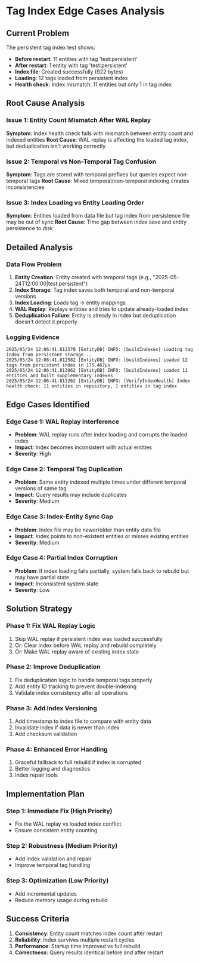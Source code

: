 # Tag Index Edge Cases Analysis

## Current Problem

The persistent tag index test shows:
- **Before restart**: 11 entities with tag 'test:persistent'
- **After restart**: 1 entity with tag 'test:persistent'
- **Index file**: Created successfully (922 bytes)
- **Loading**: 12 tags loaded from persistent index
- **Health check**: Index mismatch: 11 entities but only 1 in tag index

## Root Cause Analysis

### Issue 1: Entity Count Mismatch After WAL Replay
**Symptom**: Index health check fails with mismatch between entity count and indexed entities
**Root Cause**: WAL replay is affecting the loaded tag index, but deduplication isn't working correctly

### Issue 2: Temporal vs Non-Temporal Tag Confusion
**Symptom**: Tags are stored with temporal prefixes but queries expect non-temporal tags
**Root Cause**: Mixed temporal/non-temporal indexing creates inconsistencies

### Issue 3: Index Loading vs Entity Loading Order
**Symptom**: Entities loaded from data file but tag index from persistence file may be out of sync
**Root Cause**: Time gap between index save and entity persistence to disk

## Detailed Analysis

### Data Flow Problem
1. **Entity Creation**: Entity created with temporal tags (e.g., "2025-05-24T12:00:00|test:persistent")
2. **Index Storage**: Tag index saves both temporal and non-temporal versions
3. **Index Loading**: Loads tag -> entity mappings
4. **WAL Replay**: Replays entities and tries to update already-loaded index
5. **Deduplication Failure**: Entity is already in index but deduplication doesn't detect it properly

### Logging Evidence
```
2025/05/24 12:06:41.812570 [EntityDB] INFO: [buildIndexes] Loading tag index from persistent storage...
2025/05/24 12:06:41.812582 [EntityDB] INFO: [buildIndexes] Loaded 12 tags from persistent index in 175.467µs
2025/05/24 12:06:41.813062 [EntityDB] INFO: [buildIndexes] Loaded 11 entities and built supplementary indexes
2025/05/24 12:06:41.813262 [EntityDB] INFO: [VerifyIndexHealth] Index health check: 11 entities in repository, 1 entities in tag index
```

## Edge Cases Identified

### Edge Case 1: WAL Replay Interference
- **Problem**: WAL replay runs after index loading and corrupts the loaded index
- **Impact**: Index becomes inconsistent with actual entities
- **Severity**: High

### Edge Case 2: Temporal Tag Duplication
- **Problem**: Same entity indexed multiple times under different temporal versions of same tag
- **Impact**: Query results may include duplicates
- **Severity**: Medium

### Edge Case 3: Index-Entity Sync Gap
- **Problem**: Index file may be newer/older than entity data file
- **Impact**: Index points to non-existent entities or misses existing entities
- **Severity**: Medium

### Edge Case 4: Partial Index Corruption
- **Problem**: If index loading fails partially, system falls back to rebuild but may have partial state
- **Impact**: Inconsistent system state
- **Severity**: Low

## Solution Strategy

### Phase 1: Fix WAL Replay Logic
1. Skip WAL replay if persistent index was loaded successfully
2. Or: Clear index before WAL replay and rebuild completely
3. Or: Make WAL replay aware of existing index state

### Phase 2: Improve Deduplication
1. Fix deduplication logic to handle temporal tags properly
2. Add entity ID tracking to prevent double-indexing
3. Validate index consistency after all operations

### Phase 3: Add Index Versioning
1. Add timestamp to index file to compare with entity data
2. Invalidate index if data is newer than index
3. Add checksum validation

### Phase 4: Enhanced Error Handling
1. Graceful fallback to full rebuild if index is corrupted
2. Better logging and diagnostics
3. Index repair tools

## Implementation Plan

### Step 1: Immediate Fix (High Priority)
- Fix the WAL replay vs loaded index conflict
- Ensure consistent entity counting

### Step 2: Robustness (Medium Priority)  
- Add index validation and repair
- Improve temporal tag handling

### Step 3: Optimization (Low Priority)
- Add incremental updates
- Reduce memory usage during rebuild

## Success Criteria

1. **Consistency**: Entity count matches index count after restart
2. **Reliability**: Index survives multiple restart cycles
3. **Performance**: Startup time improved vs full rebuild
4. **Correctness**: Query results identical before and after restart